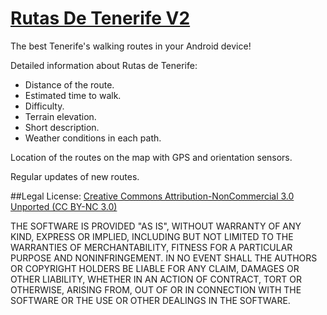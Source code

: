 # [Rutas De Tenerife V2](https://play.google.com/store/apps/details?id=com.rutas.java)

The best Tenerife's walking routes in your Android device!

Detailed information about Rutas de Tenerife:
- Distance of the route.
- Estimated time to walk.
- Difficulty.
- Terrain elevation.
- Short description.
- Weather conditions in each path.

Location of the routes on the map with GPS and orientation sensors.

Regular updates of new routes.


##Legal
License:
[Creative Commons Attribution-NonCommercial 3.0 Unported (CC BY-NC 3.0)](https://creativecommons.org/licenses/by-nc/3.0/)

THE SOFTWARE IS PROVIDED "AS IS", WITHOUT WARRANTY OF ANY KIND, EXPRESS OR IMPLIED, INCLUDING BUT NOT LIMITED TO THE WARRANTIES OF MERCHANTABILITY, FITNESS FOR A PARTICULAR PURPOSE AND NONINFRINGEMENT. IN NO EVENT SHALL THE AUTHORS OR COPYRIGHT HOLDERS BE LIABLE FOR ANY CLAIM, DAMAGES OR OTHER LIABILITY, WHETHER IN AN ACTION OF CONTRACT, TORT OR OTHERWISE, ARISING FROM, OUT OF OR IN CONNECTION WITH THE SOFTWARE OR THE USE OR OTHER DEALINGS IN THE SOFTWARE.
